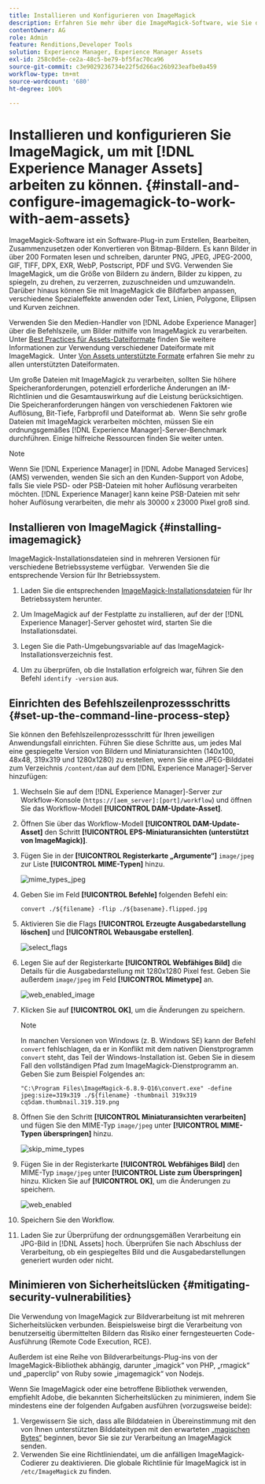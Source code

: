 ```yaml
---
title: Installieren und Konfigurieren von ImageMagick
description: Erfahren Sie mehr über die ImageMagick-Software, wie Sie diese installieren, den Befehlszeilenprozessschritt einrichten und damit Miniaturansichten von Bildern bearbeiten, zusammenstellen und generieren können.
contentOwner: AG
role: Admin
feature: Renditions,Developer Tools
solution: Experience Manager, Experience Manager Assets
exl-id: 258c0d5e-ce2a-48c5-be79-bf5fac70ca96
source-git-commit: c3e9029236734e22f5d266ac26b923eafbe0a459
workflow-type: tm+mt
source-wordcount: '680'
ht-degree: 100%

---
```


# Installieren und konfigurieren Sie ImageMagick, um mit [!DNL Experience Manager Assets] arbeiten zu können. {#install-and-configure-imagemagick-to-work-with-aem-assets}

ImageMagick-Software ist ein Software-Plug-in zum Erstellen, Bearbeiten, Zusammenzusetzen oder Konvertieren von Bitmap-Bildern. Es kann Bilder in über 200 Formaten lesen und schreiben, darunter PNG, JPEG, JPEG-2000, GIF, TIFF, DPX, EXR, WebP, Postscript, PDF und SVG. Verwenden Sie ImageMagick, um die Größe von Bildern zu ändern, Bilder zu kippen, zu spiegeln, zu drehen, zu verzerren, zuzuschneiden und umzuwandeln.  Darüber hinaus können Sie mit ImageMagick die Bildfarben anpassen, verschiedene Spezialeffekte anwenden oder Text, Linien, Polygone, Ellipsen und Kurven zeichnen.

Verwenden Sie den Medien-Handler von [!DNL Adobe Experience Manager] über die Befehlszeile, um Bilder mithilfe von ImageMagick zu verarbeiten. Unter [Best Practices für Assets-Dateiformate](/help/assets/assets-file-format-best-practices.md) finden Sie weitere Informationen zur Verwendung verschiedener Dateiformate mit ImageMagick.  Unter [Von Assets unterstützte Formate](/help/assets/assets-formats.md) erfahren Sie mehr zu allen unterstützten Dateiformaten.

Um große Dateien mit ImageMagick zu verarbeiten, sollten Sie höhere Speicheranforderungen, potenziell erforderliche Änderungen an IM-Richtlinien und die Gesamtauswirkung auf die Leistung berücksichtigen.  Die Speicheranforderungen hängen von verschiedenen Faktoren wie Auflösung, Bit-Tiefe, Farbprofil und Dateiformat ab.  Wenn Sie sehr große Dateien mit ImageMagick verarbeiten möchten, müssen Sie ein ordnungsgemäßes [!DNL Experience Manager]-Server-Benchmark durchführen. Einige hilfreiche Ressourcen finden Sie weiter unten.

>[!NOTE]
>
>Wenn Sie [!DNL Experience Manager] in [!DNL Adobe Managed Services] (AMS) verwenden, wenden Sie sich an den Kunden-Support von Adobe, falls Sie viele PSD- oder PSB-Dateien mit hoher Auflösung verarbeiten möchten. [!DNL Experience Manager] kann keine PSB-Dateien mit sehr hoher Auflösung verarbeiten, die mehr als 30000 x 23000 Pixel groß sind.

## Installieren von ImageMagick {#installing-imagemagick}

ImageMagick-Installationsdateien sind in mehreren Versionen für verschiedene Betriebssysteme verfügbar.  Verwenden Sie die entsprechende Version für Ihr Betriebssystem.

1. Laden Sie die entsprechenden [ImageMagick-Installationsdateien](https://www.imagemagick.org/script/download.php) für Ihr Betriebssystem herunter.
1. Um ImageMagick auf der Festplatte zu installieren, auf der der [!DNL Experience Manager]-Server gehostet wird, starten Sie die Installationsdatei.

1. Legen Sie die Path-Umgebungsvariable auf das ImageMagick-Installationsverzeichnis fest.
1. Um zu überprüfen, ob die Installation erfolgreich war, führen Sie den Befehl `identify -version` aus.

## Einrichten des Befehlszeilenprozessschritts {#set-up-the-command-line-process-step}

Sie können den Befehlszeilenprozessschritt für Ihren jeweiligen Anwendungsfall einrichten. Führen Sie diese Schritte aus, um jedes Mal eine gespiegelte Version von Bildern und Miniaturansichten (140x100, 48x48, 319x319 und 1280x1280) zu erstellen, wenn Sie eine JPEG-Bilddatei zum Verzeichnis `/content/dam` auf dem [!DNL Experience Manager]-Server hinzufügen:

1. Wechseln Sie auf dem [!DNL Experience Manager]-Server zur Workflow-Konsole (`https://[aem_server]:[port]/workflow`) und öffnen Sie das Workflow-Modell **[!UICONTROL DAM-Update-Asset]**.
1. Öffnen Sie über das Workflow-Modell **[!UICONTROL DAM-Update-Asset]** den Schritt **[!UICONTROL EPS-Miniaturansichten (unterstützt von ImageMagick)]**.
1. Fügen Sie in der **[!UICONTROL Registerkarte „Argumente“]** `image/jpeg` zur Liste **[!UICONTROL MIME-Typen]** hinzu.

   ![mime_types_jpeg](assets/mime_types_jpeg.png)

1. Geben Sie im Feld **[!UICONTROL Befehle]** folgenden Befehl ein:

   `convert ./${filename} -flip ./${basename}.flipped.jpg`

1. Aktivieren Sie die Flags **[!UICONTROL Erzeugte Ausgabedarstellung löschen]** und **[!UICONTROL Webausgabe erstellen]**.

   ![select_flags](assets/select_flags.png)

1. Legen Sie auf der Registerkarte **[!UICONTROL Webfähiges Bild]** die Details für die Ausgabedarstellung mit 1280x1280 Pixel fest. Geben Sie außerdem `image/jpeg` im Feld **[!UICONTROL Mimetype]** an.

   ![web_enabled_image](assets/web_enabled_image.png)

1. Klicken Sie auf **[!UICONTROL OK]**, um die Änderungen zu speichern.

   >[!NOTE]
   >
   >In manchen Versionen von Windows (z. B. Windows SE) kann der Befehl `convert` fehlschlagen, da er in Konflikt mit dem nativen Dienstprogramm `convert` steht, das Teil der Windows-Installation ist. Geben Sie in diesem Fall den vollständigen Pfad zum ImageMagick-Dienstprogramm an.  Geben Sie zum Beispiel Folgendes an:
   >
   >
   >`"C:\Program Files\ImageMagick-6.8.9-Q16\convert.exe" -define jpeg:size=319x319 ./${filename} -thumbnail 319x319 cq5dam.thumbnail.319.319.png`

1. Öffnen Sie den Schritt **[!UICONTROL Miniaturansichten verarbeiten]** und fügen Sie den MIME-Typ `image/jpeg` unter **[!UICONTROL MIME-Typen überspringen]** hinzu.

   ![skip_mime_types](assets/skip_mime_types.png)

1. Fügen Sie in der Registerkarte **[!UICONTROL Webfähiges Bild]** den MIME-Typ `image/jpeg` unter **[!UICONTROL Liste zum Überspringen]** hinzu. Klicken Sie auf **[!UICONTROL OK]**, um die Änderungen zu speichern.

   ![web_enabled](assets/web_enabled.png)

1. Speichern Sie den Workflow.

1. Laden Sie zur Überprüfung der ordnungsgemäßen Verarbeitung ein JPG-Bild in [!DNL Assets] hoch. Überprüfen Sie nach Abschluss der Verarbeitung, ob ein gespiegeltes Bild und die Ausgabedarstellungen generiert wurden oder nicht.

## Minimieren von Sicherheitslücken {#mitigating-security-vulnerabilities}

Die Verwendung von ImageMagick zur Bildverarbeitung ist mit mehreren Sicherheitslücken verbunden. Beispielsweise birgt die Verarbeitung von benutzerseitig übermittelten Bildern das Risiko einer ferngesteuerten Code-Ausführung (Remote Code Execution, RCE).

Außerdem ist eine Reihe von Bildverarbeitungs-Plug-ins von der ImageMagick-Bibliothek abhängig, darunter „imagick“ von PHP, „rmagick“ und „paperclip“ von Ruby sowie „imagemagick“ von Nodejs.

Wenn Sie ImageMagick oder eine betroffene Bibliothek verwenden, empfiehlt Adobe, die bekannten Sicherheitslücken zu minimieren, indem Sie mindestens eine der folgenden Aufgaben ausführen (vorzugsweise beide):

1. Vergewissern Sie sich, dass alle Bilddateien in Übereinstimmung mit den von Ihnen unterstützten Bilddateitypen mit den erwarteten [„magischen Bytes“](https://en.wikipedia.org/wiki/List_of_file_signatures) beginnen, bevor Sie sie zur Verarbeitung an ImageMagick senden.
1. Verwenden Sie eine Richtliniendatei, um die anfälligen ImageMagick-Codierer zu deaktivieren. Die globale Richtlinie für ImageMagick ist in `/etc/ImageMagick` zu finden.
